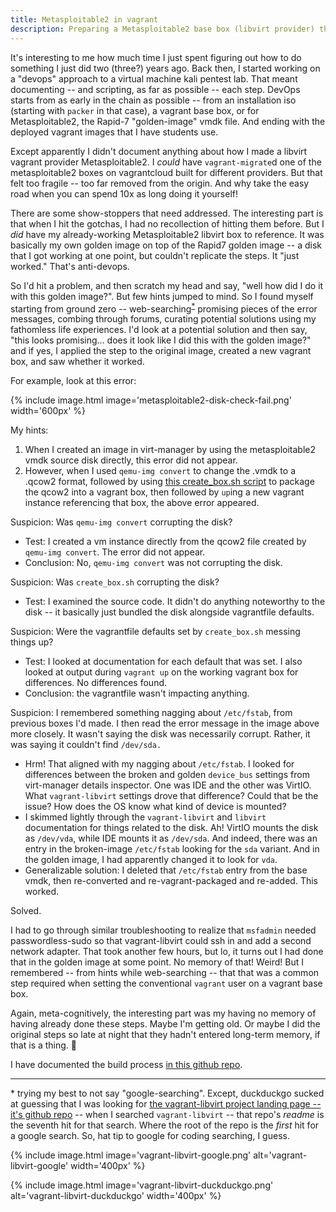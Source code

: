 ```yaml
---
title: Metasploitable2 in vagrant
description: Preparing a Metasploitable2 base box (libvirt provider) that will work with vagrant
---
```


It's interesting to me how much time I just spent figuring out how to do something I just did two (three?) years ago.
Back then, I started working on a "devops" approach to a virtual machine kali pentest lab. That meant documenting
-- and scripting, as far as possible -- each step. DevOps starts from as early in the chain as possible -- from an installation iso (starting with `packer` in that case), a vagrant base box, or for Metasploitable2, the Rapid-7 "golden-image" vmdk file. And ending with the deployed vagrant images that I have students use.

Except apparently I didn't document anything about how I made a libvirt vagrant provider Metasploitable2. I _could_ have `vagrant-migrate`d one of the metasploitable2 boxes on vagrantcloud built for different providers. But that felt
too fragile -- too far removed from the origin. And why take the easy road when you can spend 10x as long
doing it yourself!

There are some show-stoppers that need addressed. The interesting part is that when
I hit the gotchas, I had no recollection of hitting them before. But I _did_ have my
already-working Metasploitable2 libvirt box to reference. It was basically my own golden image on top of the Rapid7
golden image --
a disk that I got working at one point, but couldn't replicate the steps. It "just worked." That's
anti-devops.

So I'd hit a problem, and then scratch my head and say, "well how did I do it with this golden image?".
But few hints jumped to mind. So I found myself starting from ground zero -- web-searching<sup>[*](#footnote-1)</sup>
promising pieces of the error messages, combing through forums, curating potential solutions using my fathomless life experiences.
I'd look at a potential solution and then say, "this looks promising...
does it look like I did this with the golden image?" and if yes, I applied the step
to the original image, created a new vagrant box, and saw whether it worked.

For example, look at this error:

{% include image.html image='metasploitable2-disk-check-fail.png' width='600px' %}

My hints:

1. When I created an image in virt-manager by using the metasploitable2 vmdk source disk directly,
   this error did not appear.
1. However, when I used `qemu-img convert` to change the .vmdk to a .qcow2 format, followed by using [this create_box.sh script](https://github.com/vagrant-libvirt/vagrant-libvirt/blob/cf51e451a0fc80605aae952137af457a27bfe885/tools/create_box.sh)
   to package the qcow2 into a vagrant box, then followed by `up`ing a new vagrant instance referencing that box,
   the above error appeared.

Suspicion: Was `qemu-img convert` corrupting the disk?
* Test: I created a vm instance directly from the qcow2 file created by `qemu-img convert`. The error did not appear.
* Conclusion: No, `qemu-img convert` was not corrupting the disk.

Suspicion: Was `create_box.sh` corrupting the disk?
* Test: I examined the source code. It didn't do anything noteworthy to the disk -- it basically
just bundled the disk alongside vagrantfile defaults.

Suspicion: Were the vagrantfile defaults set by `create_box.sh` messing things up?
* Test: I looked at documentation for each default that was set. I also looked at output during `vagrant up` on the working vagrant box for differences. No differences found.
* Conclusion: the vagrantfile wasn't impacting anything.

Suspicion: I remembered something nagging about `/etc/fstab`, from previous boxes I'd made. I then read the error message in
the image above more closely. It wasn't saying
the disk was necessarily corrupt. Rather, it was saying it couldn't find `/dev/sda.`
* Hrm! That aligned with my nagging about `/etc/fstab`. I looked for differences between the broken and golden `device_bus` settings from virt-manager details inspector. One
was IDE and the other was VirtIO. What `vagrant-libvirt` settings drove that difference? Could that be the issue? How does the OS know what kind of device is mounted?
* I skimmed lightly through the `vagrant-libvirt` and `libvirt` documentation for things related to the disk. Ah! VirtIO mounts
the disk as `/dev/vda`, while IDE mounts it as `/dev/sda`. And indeed, there was an entry in the broken-image `/etc/fstab` looking
for the `sda` variant. And in the golden image, I had apparently changed it to look for `vda`.
* Generalizable solution: I deleted that `/etc/fstab` entry from the base vmdk, then re-converted and re-vagrant-packaged and re-added. This worked.

Solved.

I had to go through similar troubleshooting to realize that `msfadmin` needed passwordless-sudo so that vagrant-libvirt
could ssh in and add a second network adapter. That took another few hours, but lo, it turns out I had done that in the golden image
at some point. No memory of that! Weird! But I remembered -- from hints while web-searching -- that that was a common step required when setting the conventional `vagrant` user on a vagrant base box.

Again, meta-cognitively, the interesting part was my having no memory of having already done these steps.
Maybe I'm getting old. Or maybe I did the original steps so late at night that they hadn't entered long-term memory,
if that is a thing. :shrug:

I have documented the build process [in this github repo](https://github.com/deargle/lab-metasploitable2).

---

<a name="footnote-1">*</a> trying my best to not say "google-searching". Except, duckduckgo sucked at guessing
that I was looking for [the vagrant-libvirt project landing page -- it's github repo](https://github.com/vagrant-libvirt/vagrant-libvirt) -- when I searched `vagrant-libvirt` -- that repo's
_readme_ is the seventh hit for that search. Where the root of the repo is the
_first_ hit for a google search. So, hat tip to google for coding searching, I guess.

{% include image.html image='vagrant-libvirt-google.png' alt='vagrant-libvirt-google' width='400px' %}

{% include image.html image='vagrant-libvirt-duckduckgo.png' alt='vagrant-libvirt-duckduckgo' width='400px' %}

